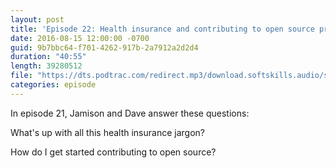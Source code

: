 ```yaml
---
layout: post
title: 'Episode 22: Health insurance and contributing to open source projects'
date: 2016-08-15 12:00:00 -0700
guid: 9b7bbc64-f701-4262-917b-2a7912a2d2d4
duration: "40:55"
length: 39280512
file: "https://dts.podtrac.com/redirect.mp3/download.softskills.audio/sse-022.mp3"
categories: episode
---
```


In episode 21, Jamison and Dave answer these questions:

What's up with all this health insurance jargon?

How do I get started contributing to open source?
